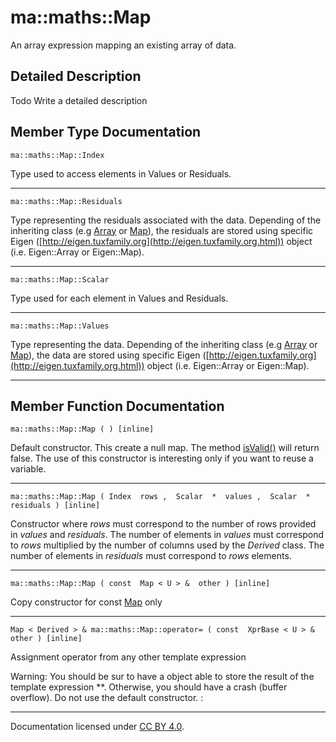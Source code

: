 ma::maths::Map
==============

An array expression mapping an existing array of data.

Detailed Description
--------------------

Todo
Write a detailed description

Member Type Documentation
-------------------------

    ma::maths::Map::Index

Type used to access elements in Values or Residuals.

------------------------------------------------------------------------

    ma::maths::Map::Residuals

Type representing the residuals associated with the data. Depending of the inheriting class (e.g [Array](classma_1_1maths_1_1_array.html) or [Map](classma_1_1maths_1_1_map.html)), the residuals are stored using specific Eigen ([http://eigen.tuxfamily.org](http://eigen.tuxfamily.org.html)) object (i.e. Eigen::Array or Eigen::Map).

------------------------------------------------------------------------

    ma::maths::Map::Scalar

Type used for each element in Values and Residuals.

------------------------------------------------------------------------

    ma::maths::Map::Values

Type representing the data. Depending of the inheriting class (e.g [Array](classma_1_1maths_1_1_array.html) or [Map](classma_1_1maths_1_1_map.html)), the data are stored using specific Eigen ([http://eigen.tuxfamily.org](http://eigen.tuxfamily.org.html)) object (i.e. Eigen::Array or Eigen::Map).

------------------------------------------------------------------------

Member Function Documentation
-----------------------------

    ma::maths::Map::Map ( ) [inline]

Default constructor. This create a null map. The method [isValid()](classma_1_1maths_1_1_array_base.html#1a541b335de173114d5efd0a7adeaaab96) will return false. The use of this constructor is interesting only if you want to reuse a variable.

------------------------------------------------------------------------

    ma::maths::Map::Map ( Index  rows ,  Scalar  *  values ,  Scalar  *  residuals ) [inline]

Constructor where *rows* must correspond to the number of rows provided in *values* and *residuals*. The number of elements in *values* must correspond to *rows* multiplied by the number of columns used by the *Derived* class. The number of elements in *residuals* must correspond to *rows* elements.

------------------------------------------------------------------------

    ma::maths::Map::Map ( const  Map < U > &  other ) [inline]

Copy constructor for const [Map](classma_1_1maths_1_1_map.html) only

------------------------------------------------------------------------

    Map < Derived > & ma::maths::Map::operator= ( const  XprBase < U > &  other ) [inline]

Assignment operator from any other template expression

Warning: You should be sur to have a [](classma_1_1maths_1_1_map.html) object able to store the result of the template expression **. Otherwise, you should have a crash (buffer overflow). Do not use the default constructor. :

------------------------------------------------------------------------

Documentation licensed under [CC BY 4.0](https://creativecommons.org/licenses/by/4.0/).


